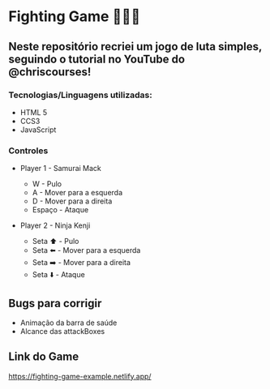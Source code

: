 # Fighting Game :facepunch::collision::dizzy_face:

## Neste repositório recriei um jogo de luta simples, seguindo o tutorial no YouTube do @chriscourses!

### Tecnologias/Linguagens utilizadas:
- HTML 5
- CCS3
- JavaScript

### Controles
- Player 1 - Samurai Mack
  - W - Pulo
  - A - Mover para a esquerda
  - D - Mover para a direita
  - Espaço - Ataque
  
- Player 2 - Ninja Kenji
  - Seta :arrow_up: - Pulo
  - Seta :arrow_left: - Mover para a esquerda
  - Seta :arrow_right: - Mover para a direita
  - Seta :arrow_down: - Ataque
  
## Bugs para corrigir
- Animação da barra de saúde
- Alcance das attackBoxes

## Link do Game
https://fighting-game-example.netlify.app/
